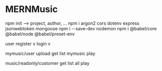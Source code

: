 # MERNMusic

npm init --> project, author, ...
npm i argon2 cors dotenv express jsonwebtoken mongoose
npm i --save-dev nodemon
npm i @babel/core @babel/node @babel/preset-env

user
register v
login v

mymusic/user
upload
get list mymusic
play

music/readonly/customer
get list all
play
